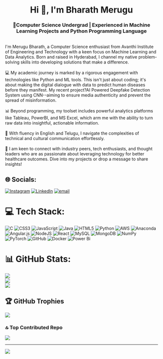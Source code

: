 <h1 align="center">Hi 👋, I'm Bharath Merugu</h1>
<h3 align="center">🚀Computer Science Undergrad | Experienced in Machine Learning Projects and Python Programming Language<br></h3>

<br>I'm Merugu Bharath, a Computer Science enthusiast from Avanthi Institute of Engineering and Technology with a keen focus on Machine Learning and Data Analytics. Born and raised in Hyderabad, I channel my native problem-solving skills into developing solutions that make a difference.<br><br>💻 My academic journey is marked by a rigorous engagement with technologies like Python and ML tools. This isn't just about coding; it's about making the digital dialogue with data to predict human diseases before they manifest. My recent project?AI Powered Deepfake Detection System using CNN--aiming to ensure media authenticity and prevent the spread of misinformation.<br><br>📊 Beyond programming, my toolset includes powerful analytics platforms like Tableau, PowerBI, and MS Excel, which arm me with the ability to turn raw data into insightful, actionable information.<br><br>🌟 With fluency in English and Telugu, I navigate the complexities of technical and cultural communication effortlessly.<br><br>🤝 I am keen to connect with industry peers, tech enthusiasts, and thought leaders who are as passionate about leveraging technology for better healthcare outcomes. Dive into my projects or drop a message to share insights!


## 🌐 Socials:
[![Instagram](https://img.shields.io/badge/Instagram-%23E4405F.svg?logo=Instagram&logoColor=white)](https://instagram.com/mr_bharath_05) [![LinkedIn](https://img.shields.io/badge/LinkedIn-%230077B5.svg?logo=linkedin&logoColor=white)](https://linkedin.com/in/https://www.linkedin.com/in/merugu-bharath1001/) [![email](https://img.shields.io/badge/Email-D14836?logo=gmail&logoColor=white)](mailto:merugubharath9@gmail.com) 

# 💻 Tech Stack:
![C](https://img.shields.io/badge/c-%2300599C.svg?style=for-the-badge&logo=c&logoColor=white) ![CSS3](https://img.shields.io/badge/css3-%231572B6.svg?style=for-the-badge&logo=css3&logoColor=white) ![JavaScript](https://img.shields.io/badge/javascript-%23323330.svg?style=for-the-badge&logo=javascript&logoColor=%23F7DF1E) ![Java](https://img.shields.io/badge/java-%23ED8B00.svg?style=for-the-badge&logo=openjdk&logoColor=white) ![HTML5](https://img.shields.io/badge/html5-%23E34F26.svg?style=for-the-badge&logo=html5&logoColor=white) ![Python](https://img.shields.io/badge/python-3670A0?style=for-the-badge&logo=python&logoColor=ffdd54) ![AWS](https://img.shields.io/badge/AWS-%23FF9900.svg?style=for-the-badge&logo=amazon-aws&logoColor=white) ![Anaconda](https://img.shields.io/badge/Anaconda-%2344A833.svg?style=for-the-badge&logo=anaconda&logoColor=white) ![Angular.js](https://img.shields.io/badge/angular.js-%23E23237.svg?style=for-the-badge&logo=angularjs&logoColor=white) ![NodeJS](https://img.shields.io/badge/node.js-6DA55F?style=for-the-badge&logo=node.js&logoColor=white) ![React](https://img.shields.io/badge/react-%2320232a.svg?style=for-the-badge&logo=react&logoColor=%2361DAFB) ![MySQL](https://img.shields.io/badge/mysql-4479A1.svg?style=for-the-badge&logo=mysql&logoColor=white) ![MongoDB](https://img.shields.io/badge/MongoDB-%234ea94b.svg?style=for-the-badge&logo=mongodb&logoColor=white) ![NumPy](https://img.shields.io/badge/numpy-%23013243.svg?style=for-the-badge&logo=numpy&logoColor=white) ![PyTorch](https://img.shields.io/badge/PyTorch-%23EE4C2C.svg?style=for-the-badge&logo=PyTorch&logoColor=white) ![GitHub](https://img.shields.io/badge/github-%23121011.svg?style=for-the-badge&logo=github&logoColor=white) ![Docker](https://img.shields.io/badge/docker-%230db7ed.svg?style=for-the-badge&logo=docker&logoColor=white) ![Power Bi](https://img.shields.io/badge/power_bi-F2C811?style=for-the-badge&logo=powerbi&logoColor=black)
# 📊 GitHub Stats:
![](https://github-readme-stats.vercel.app/api?username=MeruguBharath11&theme=dark&hide_border=false&include_all_commits=false&count_private=false)<br/>
![](https://nirzak-streak-stats.vercel.app/?user=MeruguBharath11&theme=dark&hide_border=false)<br/>
![](https://github-readme-stats.vercel.app/api/top-langs/?username=MeruguBharath11&theme=dark&hide_border=false&include_all_commits=false&count_private=false&layout=compact)

## 🏆 GitHub Trophies
![](https://github-profile-trophy.vercel.app/?username=MeruguBharath11&theme=radical&no-frame=false&no-bg=true&margin-w=4)

### 🔝 Top Contributed Repo
![](https://github-contributor-stats.vercel.app/api?username=MeruguBharath11&limit=5&theme=dark&combine_all_yearly_contributions=true)

---
[![](https://visitcount.itsvg.in/api?id=MeruguBharath11&icon=0&color=0)](https://visitcount.itsvg.in)

<!-- Proudly created with GPRM ( https://gprm.itsvg.in ) -->
